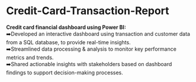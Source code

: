 # Credit-Card-Transaction-Report
**Credit card financial dashboard using Power BI:**  
➡️Developed an interactive dashboard using transaction and customer data from a SQL database, to provide real-time insights.  
➡️Streamlined data processing & analysis to monitor key performance metrics and trends.  
➡️Shared actionable insights with stakeholders based on dashboard findings to support decision-making processes.  
